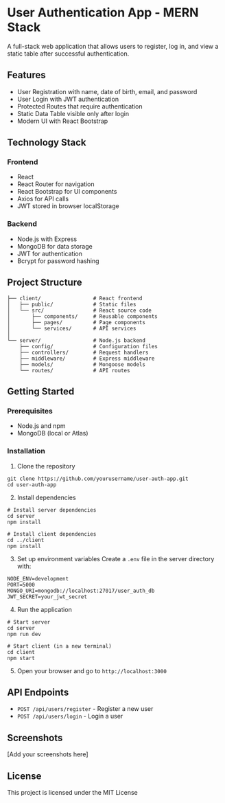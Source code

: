 # User Authentication App - MERN Stack

A full-stack web application that allows users to register, log in, and view a static table after successful authentication.

## Features

- User Registration with name, date of birth, email, and password
- User Login with JWT authentication
- Protected Routes that require authentication
- Static Data Table visible only after login
- Modern UI with React Bootstrap

## Technology Stack

### Frontend
- React
- React Router for navigation
- React Bootstrap for UI components
- Axios for API calls
- JWT stored in browser localStorage

### Backend
- Node.js with Express
- MongoDB for data storage
- JWT for authentication
- Bcrypt for password hashing

## Project Structure

```
├── client/                 # React frontend
│   ├── public/             # Static files
│   └── src/                # React source code
│       ├── components/     # Reusable components
│       ├── pages/          # Page components
│       └── services/       # API services
│
└── server/                 # Node.js backend
    ├── config/             # Configuration files
    ├── controllers/        # Request handlers
    ├── middleware/         # Express middleware
    ├── models/             # Mongoose models
    └── routes/             # API routes
```

## Getting Started

### Prerequisites
- Node.js and npm
- MongoDB (local or Atlas)

### Installation

1. Clone the repository
```
git clone https://github.com/yourusername/user-auth-app.git
cd user-auth-app
```

2. Install dependencies
```
# Install server dependencies
cd server
npm install

# Install client dependencies
cd ../client
npm install
```

3. Set up environment variables
Create a `.env` file in the server directory with:
```
NODE_ENV=development
PORT=5000
MONGO_URI=mongodb://localhost:27017/user_auth_db
JWT_SECRET=your_jwt_secret
```

4. Run the application
```
# Start server
cd server
npm run dev

# Start client (in a new terminal)
cd client
npm start
```

5. Open your browser and go to `http://localhost:3000`

## API Endpoints

- `POST /api/users/register` - Register a new user
- `POST /api/users/login` - Login a user

## Screenshots

[Add your screenshots here]

## License

This project is licensed under the MIT License
